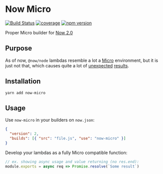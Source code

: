 # Now Micro

[![Build Status](https://travis-ci.org/lucasconstantino/now-micro.svg?branch=master)](https://travis-ci.org/lucasconstantino/now-micro)
[![coverage](https://img.shields.io/codecov/c/github/lucasconstantino/now-micro.svg?style=flat-square)](https://codecov.io/github/lucasconstantino/now-micro)
[![npm version](https://img.shields.io/npm/v/now-micro.svg?style=flat-square)](https://www.npmjs.com/package/now-micro)

Proper Micro builder for [Now 2.0](https://zeit.co/blog/now-2)

## Purpose

As of now, `@now/node` lambdas resemble a lot a [Micro](https://github.com/zeit/micro) environment, but it is just not that, which causes quite a lot of [unexpected](https://hyperion.alpha.spectrum.chat/zeit/now/504-lambda-invocation-timeout~dd711cf6-347d-4a91-83b3-c2ae097c4ce1) [results](https://github.com/zeit/now-builders/issues/133).

## Installation

`yarn add now-micro`

## Usage

Use `now-micro` in your builders on `now.json`:

```json
{
  "version": 2,
  "builds": [{ "src": "file.js", "use": "now-micro" }]
}
```

Develop your lambdas as a fully Micro compatible function:

```js
// ex. showing async usage and value returning (no res.end):
module.exports = async req => Promise.resolve(`Some result`)
```
